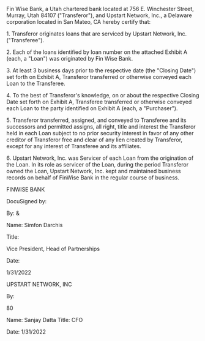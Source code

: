 <!-- PageHeader="DocuSign Envelope ID: AF8EB0AD-EOF2-462E-8EC7-D879DE49A664" -->

Fin Wise Bank, a Utah chartered bank located at 756 E. Winchester Street, Murray, Utah 84107
("Transferor"), and Upstart Network, Inc., a Delaware corporation located in San Mateo, CA hereby certify
that:

1\.
Transferor originates loans that are serviced by Upstart Network, Inc.
("Transferee").

2\.
Each of the loans identified by loan number on the attached Exhibit A (each, a
"Loan") was originated by Fin Wise Bank.

3\.
At least 3 business days prior to the respective date (the "Closing Date") set forth
on Exhibit A, Transferor transferred or otherwise conveyed each Loan to the Transferee.

4\.
To the best of Transferor's knowledge, on or about the respective Closing Date set
forth on Exhibit A, Transferee transferred or otherwise conveyed each Loan to the party identified
on Exhibit A (each, a "Purchaser").

5\.
Transferor transferred, assigned, and conveyed to Transferee and its successors
and permitted assigns, all right, title and interest the Transferor held in each Loan subject to no
prior security interest in favor of any other creditor of Transferor free and clear of any lien created
by Transferor, except for any interest of Transferee and its affiliates.

6\.
Upstart Network, Inc. was Servicer of each Loan from the origination of the Loan.
In its role as servicer of the Loan, during the period Transferor owned the Loan, Upstart Network,
Inc. kept and maintained business records on behalf of FinWise Bank in the regular course of
business.

FINWISE BANK

DocuSigned by:

By:
&

Name: Simfon Darchis

Title:

Vice President, Head of Partnerships

Date:

1/31/2022

UPSTART NETWORK, INC

By:

80

Name: Sanjay Datta
Title: CFO

Date: 1/31/2022

<!-- PageFooter="090218-085/00232426-2" -->
<!-- PageBreak -->

